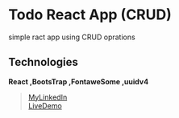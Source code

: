 # Todo React App (CRUD)
simple ract app using CRUD oprations 

## Technologies
**React ,BootsTrap ,FontaweSome ,uuidv4**

> [MyLinkedIn](https://www.linkedin.com/in/ahmed-abd-elhamied-elkoumey-533b93235/)<br/>
> [LiveDemo](https://mytodo-app-ahmed.netlify.app/)

